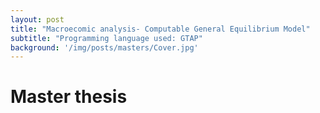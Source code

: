 ```yaml
---
layout: post
title: "Macroecomic analysis- Computable General Equilibrium Model"
subtitle: "Programming language used: GTAP"
background: '/img/posts/masters/Cover.jpg'
---
```


# Master thesis